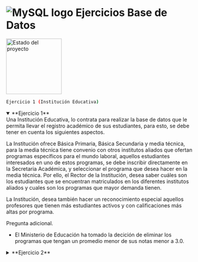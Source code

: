 # **![MySQL logo](https://img.icons8.com/color/48/000000/mysql-logo.png) Ejercicios Base de Datos**


<img alt="Estado del proyecto" src="https://img.shields.io/badge/Estado-En%20proceso-blue" style="width: 150px;">

```bash
Ejercicio 1 (Institución Educativa)
```
 <details open>
  <summary> **Ejercicio 1**</summary>
  Una Institución Educativa, lo contrata para realizar la base de datos que le permita llevar el registro académico de sus estudiantes, para esto, se debe tener en       cuenta los siguientes aspectos.

  La Institución ofrece Básica Primaria, Básica Secundaria y media técnica, para la media técnica tiene convenio con otros institutos aliados que ofertan programas       específicos para el mundo laboral, aquellos estudiantes interesados en uno de estos programas, se debe inscribir directamente en la Secretaria Académica, y             seleccionar el programa que desea hacer en la media técnica. Por ello, el Rector de la Institución, desea saber cuáles son los estudiantes que se encuentran           matriculados en los diferentes institutos aliados y cuales son los programas que mayor demanda tienen.

  La Institución, desea también hacer un reconocimiento especial aquellos profesores que tienen más estudiantes activos y con calificaciones más altas por programa.

  Pregunta adicional.
  - El Ministerio de Educación ha tomado la decición de eliminar los programas que tengan un promedio menor de sus notas menor a 3.0.
</details>
<details>
  <summary>**Ejercicio 2**</summary>
  La creación de las tablas así como los valores los saqué del siguiente repositorio https://gist.github.com/josejuansanchez/c408725e848afd64dd9a20ab37fba8c9
  y las consultas propuestas están en la siguiente páginas https://josejuansanchez.org/bd/ejercicios-consultas-sql/index.html, Ejercicio 1.4 "Jardinería".
  <details>
    <summary> *Consultas sobre una tabla* </summary>

   1. Devuelve un listado con el código de oficina y la ciudad donde hay oficinas.
   2. Devuelve un listado con la ciudad y el teléfono de las oficinas de España.
   3. Devuelve un listado con el nombre, apellidos y email de los empleados cuyo jefe tiene un código de jefe igual a 7.
   4. Devuelve el nombre del puesto, nombre, apellidos y email del jefe de la empresa.
   5. Devuelve un listado con el nombre, apellidos y puesto de aquellos empleados que no sean representantes de ventas.
   6. Devuelve un listado con el nombre de los todos los clientes españoles.
   7. Devuelve un listado con los distintos estados por los que puede pasar un pedido.
   8. Devuelve un listado con el código de cliente de aquellos clientes que realizaron algún pago en 2008. Tenga en cuenta que deberá eliminar aquellos códigos de        cliente que aparezcan repetidos. Resuelva la consulta:
   * Utilizando la función YEAR de MySQL.
   * Utilizando la función DATE_FORMAT de MySQL.
   9. Devuelve un listado con el código de pedido, código de cliente, fecha esperada y fecha de entrega de los pedidos cuya fecha de entrega ha sido al menos dos días    antes de la fecha esperada.
   * Utilizando la función ADDDATE de MySQL.
   * Utilizando la función DATEDIFF de MySQL.
   10. Devuelve un listado de todos los pedidos que fueron rechazados en 2009.
   11. Devuelve un listado de todos los pedidos que han sido entregados en el mes de enero de cualquier año.
   12. Devuelve un listado con todos los pagos que se realizaron en el año 2008 mediante Paypal. Ordene el resultado de mayor a menor.
   13. Devuelve un listado con todas las formas de pago que aparecen en la tabla pago. Tenga en cuenta que no deben aparecer formas de pago repetidas.
  </details>

  <details>
    <summary>*Composición Interna*</summary>
   
   1. Obtén un listado con el nombre de cada cliente y el nombre y apellido de su representante de ventas.
   2. Muestra el nombre de los clientes que hayan realizado pagos junto con el nombre de sus representantes de ventas.
   3. Muestra el nombre de los clientes que no hayan realizado pagos junto con el nombre de sus representantes de ventas.
   4. Devuelve el nombre de los clientes que han hecho pagos y el nombre de sus representantes junto con la ciudad de la oficina a la que pertenece el representante.
   5. Devuelve el nombre de los clientes que no hayan hecho pagos y el nombre de sus representantes junto con la ciudad de la oficina a la que pertenece el                representante.
   6. Lista la dirección de las oficinas que tengan clientes en Fuenlabrada.
   7. Devuelve el nombre de los clientes y el nombre de sus representantes junto con la ciudad de la oficina a la que pertenece el representante.
  </details>

  <details>
    <summary>*Consultas Resumen*</summary>
   1. ¿Cuántos empleados hay en la compañía?
   2. ¿Cuántos clientes tiene cada país?
   3. ¿Cuál fue el pago medio en 2009?
   4. ¿Cuántos pedidos hay en cada estado? Ordena el resultado de forma descendente por el número de pedidos.
   5. Calcula el precio de venta del producto más caro y más barato en una misma consulta.
   6. Calcula el número de clientes que tiene la empresa.
   7. ¿Cuántos clientes existen con domicilio en la ciudad de Madrid?
   8. ¿Calcula cuántos clientes tiene cada una de las ciudades que empiezan por M?
   9. Devuelve el nombre de los representantes de ventas y el número de clientes al que atiende cada uno.
   10. Calcula el número de clientes que no tiene asignado representante de ventas.
   11. Calcula la fecha del primer y último pago realizado por cada uno de los clientes. El listado deberá mostrar el nombre y los apellidos de cada cliente.
   12. Calcula el número de productos diferentes que hay en cada uno de los pedidos.
   13. Calcula la suma de la cantidad total de todos los productos que aparecen en cada uno de los pedidos.
   14. Devuelve un listado de los 20 productos más vendidos y el número total de unidades que se han vendido de cada uno. El listado deberá estar ordenado por el          número total de unidades vendidas.
   15. La facturación que ha tenido la empresa en toda la historia, indicando la base imponible, el IVA y el total facturado. La base imponible se calcula sumando el      coste del producto por el número de unidades vendidas de la tabla detalle_pedido. El IVA es el 21 % de la base imponible, y el total la suma de los dos campos          anteriores.
   16. La misma información que en la pregunta anterior, pero agrupada por código de producto.
   17. La misma información que en la pregunta anterior, pero agrupada por código de producto filtrada por los códigos que empiecen por OR.
   18. Lista las ventas totales de los productos que hayan facturado más de 3000 euros. Se mostrará el nombre, unidades vendidas, total facturado y total facturado con    impuestos (21% IVA).
   19. Muestre la suma total de todos los pagos que se realizaron para cada uno de los años que aparecen en la tabla pagos.
    
  </details>

</details>


